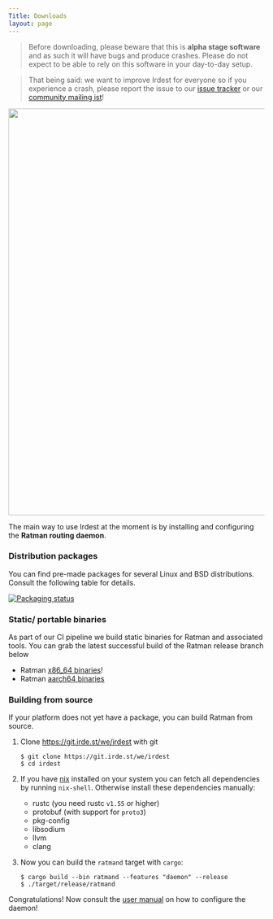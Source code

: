 ```yaml
---
Title: Downloads
layout: page
---
```


> Before downloading, please beware that this is **alpha stage
> software** and as such it will have bugs and produce crashes.
> Please do not expect to be able to rely on this software in your
> day-to-day setup.

> That being said: we want to improve Irdest for everyone so if you
> experience a crash, please report the issue to our [issue
> tracker][issues] or our [community mailing ist][mail]!

[issues]: https://git.irde.st/we/irdest/-/issues
[mail]: https://lists.irde.st/archives/list/community@lists.irde.st/


<img src="/img/ratman-banner.png" width="800px" />

The main way to use Irdest at the moment is by installing and
configuring the **Ratman routing daemon**.


### Distribution packages

You can find pre-made packages for several Linux and BSD
distributions.  Consult the following table for details.

[![Packaging status](https://repology.org/badge/vertical-allrepos/ratman.svg)](https://repology.org/project/ratman/versions)


### Static/ portable binaries

As part of our CI pipeline we build static binaries for Ratman and
associated tools.  You can grab the latest successful build of the
Ratman release branch below

- Ratman [x86_64 binaries](https://git.irde.st/we/irdest/-/jobs/artifacts/ratman-0.4.0/raw/ratman-bundle-x86_64.tar.gz?job=bundle-ratman)!
- Ratman [aarch64 binaries](https://git.irde.st/we/irdest/-/jobs/artifacts/ratman-0.4.0/raw/ratman-bundle-aarch64.tar.gz?job=bundle-ratman-aarch64)


### Building from source

If your platform does not yet have a package, you can build Ratman
from source.

1. Clone https://git.irde.st/we/irdest with git
   
   ```console
   $ git clone https://git.irde.st/we/irdest
   $ cd irdest
   ```

2. If you have [nix](https://nixos.org/) installed on your system you
   can fetch all dependencies by running `nix-shell`.  Otherwise install
   these dependencies manually:
   
   - rustc (you need rustc `v1.55` or higher)
   - protobuf (with support for `proto3`)
   - pkg-config
   - libsodium
   - llvm
   - clang

3. Now you can build the `ratmand` target with `cargo`:

   ```console
   $ cargo build --bin ratmand --features "daemon" --release
   $ ./target/release/ratmand
   ```

Congratulations!  Now consult the [user
manual](https://docs.irde.st/user/) on how to configure the daemon!
